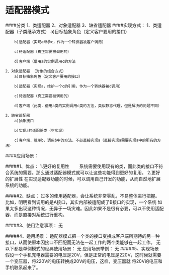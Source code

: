 # 适配器模式
####分类
    1、类适配器
    2、对象适配器 
    3、缺省适配器
####实现方式：
    1、类适配器（子类继承方式）
        a)目标抽象角色（定义客户要用的接口）
        
        b)适配器（实现a继承c，作为一个转换器被客户调用）
        
        c)待适配器（真正需要被调用的）
        
        d)客户端（借用a的实例调用c的方法
        
    2、对象适配器 （对象的组合方式）
        a)目标抽象角色（定义客户要用的接口）
        
        b)适配器（实现a，维护一个c的引用，作为一个转换器被d调用）
        
        c)待适配器（真正需要被调用的）
        
        d)客户端（此类，借用a类的实例调用c类的方法，类似静态代理，但是解决的问题不同）
        
    3、缺省适配器
        a)抽象接口
        
        b)实现a的适配器类（空实现）
        
        c)客户端，继承b，调用b中的方法，不必直接实现a（直接实现a需要实现a中的所有的方法）
####应用场景：
    
#####1、优点： 
        1.更好的复用性
        　　系统需要使用现有的类，而此类的接口不符合系统的需要。那么通过适配器模式就可以让这些功能得到更好的复用。
        2.更好的扩展性
            在实现适配器功能的时候，可以调用自己开发的功能，从而自然地扩展系统的功能。
         
#####2、缺点： 
        过多的使用适配器，会让系统非常零乱，不易整体进行把握。比如，明明看到调用的是A接口，其实内部被适配成了B接口的实现，一个系统
        如果太多出现这种情况，无异于一场灾难。因此如果不是很有必要，可以不使用适配器，而是直接对系统进行重构。
        
#####3、使用注意事项： 
        无
        
#####4、适用场景： 
    适配器模式把一个类的接口变换成客户端所期待的另一种接口，从而使原本因接口不匹配而无法在一起工作的两个类能够在一起工作。 
        无 
    以下都是单例模式的经典使用场景： 
        无
    应用场景举例： 
        无
#####5、实现场景
    假设一个手机充电器需要的电压是20V，但是正常的电压是220V，这时候就需要一个变压器，将220V的电压转换成20V的电压，这样，变压器就
    将20V的电压和手机联系起来了。
